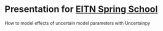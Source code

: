 # Presentation for [EITN Spring School](https://www.humanbrainproject.eu/en/follow-hbp/events/eitn-springschool/)

How to model effects of uncertain model parameters with Uncertainpy
